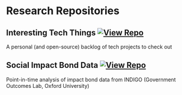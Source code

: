 # Research Repositories

## Interesting Tech Things [![View Repo](https://img.shields.io/badge/view-repo-green)](https://github.com/danielrosehill/Interesting-Tech-Things)
A personal (and open-source) backlog of tech projects to check out

## Social Impact Bond Data [![View Repo](https://img.shields.io/badge/view-repo-green)](https://github.com/danielrosehill/Social-Impact-Bond-Data)
Point-in-time analysis of impact bond data from INDIGO (Government Outcomes Lab, Oxford University)

